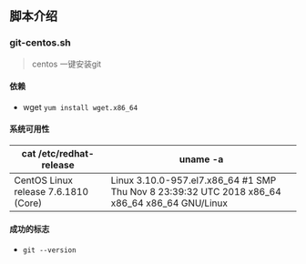 ## 脚本介绍
### git-centos.sh
>centos 一键安装git
#### 依赖
- wget  `yum install wget.x86_64`
#### 系统可用性
|**cat /etc/redhat-release**|**uname -a**|
|--|---|
|CentOS Linux release 7.6.1810 (Core)|Linux 3.10.0-957.el7.x86_64 #1 SMP Thu Nov 8 23:39:32 UTC 2018 x86_64 x86_64 x86_64 GNU/Linux|

#### 成功的标志
- `git --version`
